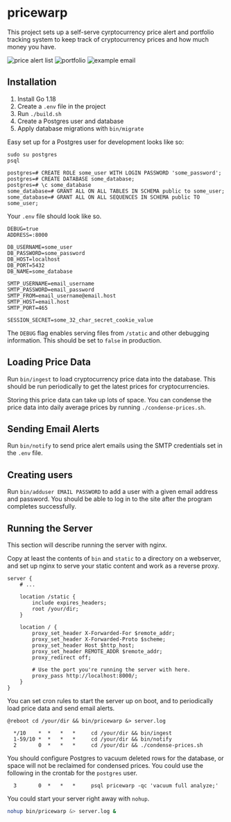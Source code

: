 # pricewarp

This project sets up a self-serve cyrptocurrency price alert and portfolio tracking system
to keep track of cryptocurrency prices and how much money you have.

![price alert list](https://user-images.githubusercontent.com/3518142/155859069-5bd83752-8201-444b-887a-1df436b3531b.png)
![portfolio](https://user-images.githubusercontent.com/3518142/155859067-be96392a-16e8-4bcc-9b1e-a1ba629af1b0.png)
![example email](https://user-images.githubusercontent.com/3518142/154852169-13587064-2b98-4aa3-a2c2-e85ec3013375.png)

## Installation

1. Install Go 1.18
2. Create a `.env` file in the project
3. Run `./build.sh`
4. Create a Postgres user and database
5. Apply database migrations with `bin/migrate`

Easy set up for a Postgres user for development looks like so:

```
sudo su postgres
psql

postgres=# CREATE ROLE some_user WITH LOGIN PASSWORD 'some_password';
postgres=# CREATE DATABASE some_database;
postgres=# \c some_database
some_database=# GRANT ALL ON ALL TABLES IN SCHEMA public to some_user;
some_database=# GRANT ALL ON ALL SEQUENCES IN SCHEMA public TO some_user;
```

Your `.env` file should look like so.

```
DEBUG=true
ADDRESS=:8000

DB_USERNAME=some_user
DB_PASSWORD=some_password
DB_HOST=localhost
DB_PORT=5432
DB_NAME=some_database

SMTP_USERNAME=email_username
SMTP_PASSWORD=email_password
SMTP_FROM=email_username@email.host
SMTP_HOST=email.host
SMTP_PORT=465

SESSION_SECRET=some_32_char_secret_cookie_value
```

The `DEBUG` flag enables serving files from `/static` and other debugging
information. This should be set to `false` in production.

## Loading Price Data

Run `bin/ingest` to load cryptocurrency price data into the database. This
should be run periodically to get the latest prices for cryptocurrencies.

Storing this price data can take up lots of space. You can condense the price
data into daily average prices by running `./condense-prices.sh`.

## Sending Email Alerts

Run `bin/notify` to send price alert emails using the SMTP credentials set in
the `.env` file.

## Creating users

Run `bin/adduser EMAIL PASSWORD` to add a user with a given email address and
password. You should be able to log in to the site after the program completes
successfully.

## Running the Server

This section will describe running the server with nginx.

Copy at least the contents of `bin` and `static` to a directory on a webserver,
and set up nginx to serve your static content and work as a reverse proxy.

```nginx
server {
    # ...

    location /static {
        include expires_headers;
        root /your/dir;
    }

    location / {
        proxy_set_header X-Forwarded-For $remote_addr;
        proxy_set_header X-Forwarded-Proto $scheme;
        proxy_set_header Host $http_host;
        proxy_set_header REMOTE_ADDR $remote_addr;
        proxy_redirect off;

        # Use the port you're running the server with here.
        proxy_pass http://localhost:8000/;
    }
}
```

You can set cron rules to start the server up on boot, and to periodically load
price data and send email alerts.

```cron
@reboot cd /your/dir && bin/pricewarp &> server.log

  */10    *  *   *   *     cd /your/dir && bin/ingest
  1-59/10 *  *   *   *     cd /your/dir && bin/notify
  2       0  *   *   *     cd /your/dir && ./condense-prices.sh
```

You should configure Postgres to vacuum deleted rows for the database, or space
will not be reclaimed for condensed prices. You could use the following in the
crontab for the `postgres` user.

```cron
  3       0  *   *   *     psql pricewarp -qc 'vacuum full analyze;'
```

You could start your server right away with `nohup`.

```bash
nohup bin/pricewarp &> server.log &
```
